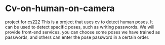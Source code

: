 # Cv-on-human-on-camera
project for cs222
This is a project that uses cv to detect human poses. It can be used to detect specific poses, such as writing passwords. We will provide front-end services, you can choose some poses we have trained as passwords, and others can enter the pose password in a certain order.
